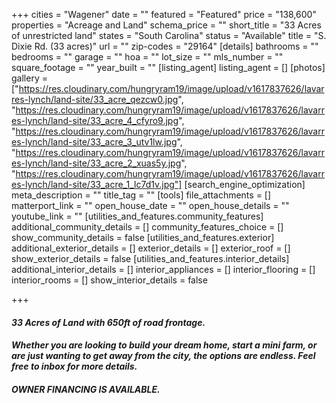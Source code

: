 +++
cities = "Wagener"
date = ""
featured = "Featured"
price = "138,600"
properties = "Acreage and Land"
schema_price = ""
short_title = "33 Acres of unrestricted land"
states = "South Carolina"
status = "Available"
title = "S. Dixie Rd. (33 acres)"
url = ""
zip-codes = "29164"
[details]
bathrooms = ""
bedrooms = ""
garage = ""
hoa = ""
lot_size = ""
mls_number = ""
square_footage = ""
year_built = ""
[listing_agent]
listing_agent = []
[photos]
gallery = ["https://res.cloudinary.com/hungryram19/image/upload/v1617837626/lavarres-lynch/land-site/33_acre_qezcw0.jpg", "https://res.cloudinary.com/hungryram19/image/upload/v1617837626/lavarres-lynch/land-site/33_acre_4_cfyro9.jpg", "https://res.cloudinary.com/hungryram19/image/upload/v1617837626/lavarres-lynch/land-site/33_acre_3_utv1lw.jpg", "https://res.cloudinary.com/hungryram19/image/upload/v1617837626/lavarres-lynch/land-site/33_acre_2_xuas5y.jpg", "https://res.cloudinary.com/hungryram19/image/upload/v1617837626/lavarres-lynch/land-site/33_acre_1_lc7d1v.jpg"]
[search_engine_optimization]
meta_description = ""
title_tag = ""
[tools]
file_attachments = []
matterport_link = ""
open_house_date = ""
open_house_details = ""
youtube_link = ""
[utilities_and_features.community_features]
additional_community_details = []
community_features_choice = []
show_community_details = false
[utilities_and_features.exterior]
additional_exterior_details = []
exterior_details = []
exterior_roof = []
show_exterior_details = false
[utilities_and_features.interior_details]
additional_interior_details = []
interior_appliances = []
interior_flooring = []
interior_rooms = []
show_interior_details = false

+++
#### **_33 Acres of Land with 650ft of road frontage._** 

#### **_Whether you are looking to build your dream home, start a mini farm, or are just wanting to get away from the city, the options are endless. Feel free to inbox for more details._** 

#### **_OWNER FINANCING IS AVAILABLE._**